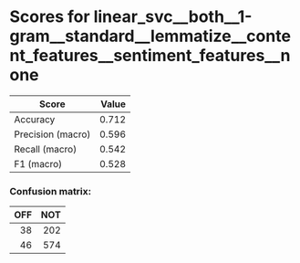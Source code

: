 # Scores for linear_svc__both__1-gram__standard__lemmatize__content_features__sentiment_features__none
|      Score      |Value|
|-----------------|----:|
|Accuracy         |0.712|
|Precision (macro)|0.596|
|Recall (macro)   |0.542|
|F1 (macro)       |0.528|

### Confusion matrix:
|OFF|NOT|
|--:|--:|
| 38|202|
| 46|574|
